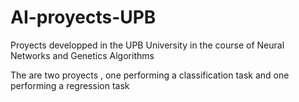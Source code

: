 # AI-proyects-UPB
Proyects developped in the UPB University in the course of Neural Networks and Genetics Algorithms

The are two proyects , one performing a classification task and one performing a regression task
